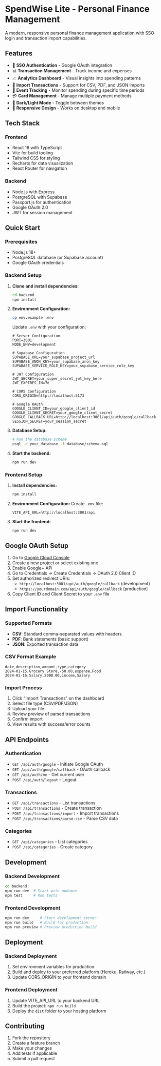 # SpendWise Lite - Personal Finance Management

A modern, responsive personal finance management application with SSO login and transaction import capabilities.

## Features

- 🔐 **SSO Authentication** - Google OAuth integration
- 📊 **Transaction Management** - Track income and expenses
- 📈 **Analytics Dashboard** - Visual insights into spending patterns
- 📁 **Import Transactions** - Support for CSV, PDF, and JSON imports
- 🎯 **Event Tracking** - Monitor spending during specific time periods
- 💳 **Card Management** - Manage multiple payment methods
- 🌙 **Dark/Light Mode** - Toggle between themes
- 📱 **Responsive Design** - Works on desktop and mobile

## Tech Stack

### Frontend
- React 18 with TypeScript
- Vite for build tooling
- Tailwind CSS for styling
- Recharts for data visualization
- React Router for navigation

### Backend
- Node.js with Express
- PostgreSQL with Supabase
- Passport.js for authentication
- Google OAuth 2.0
- JWT for session management

## Quick Start

### Prerequisites
- Node.js 18+ 
- PostgreSQL database (or Supabase account)
- Google OAuth credentials

### Backend Setup

1. **Clone and install dependencies:**
   ```bash
   cd backend
   npm install
   ```

2. **Environment Configuration:**
   ```bash
   cp env.example .env
   ```
   
   Update `.env` with your configuration:
   ```env
   # Server Configuration
   PORT=3001
   NODE_ENV=development
   
   # Supabase Configuration
   SUPABASE_URL=your_supabase_project_url
   SUPABASE_ANON_KEY=your_supabase_anon_key
   SUPABASE_SERVICE_ROLE_KEY=your_supabase_service_role_key
   
   # JWT Configuration
   JWT_SECRET=your_super_secret_jwt_key_here
   JWT_EXPIRES_IN=7d
   
   # CORS Configuration
   CORS_ORIGIN=http://localhost:5173
   
   # Google OAuth
   GOOGLE_CLIENT_ID=your_google_client_id
   GOOGLE_CLIENT_SECRET=your_google_client_secret
   GOOGLE_CALLBACK_URL=http://localhost:3001/api/auth/google/callback
   SESSION_SECRET=your_session_secret
   ```

3. **Database Setup:**
   ```bash
   # Run the database schema
   psql -d your_database -f database/schema.sql
   ```

4. **Start the backend:**
   ```bash
   npm run dev
   ```

### Frontend Setup

1. **Install dependencies:**
   ```bash
   npm install
   ```

2. **Environment Configuration:**
   Create `.env` file:
   ```env
   VITE_API_URL=http://localhost:3001/api
   ```

3. **Start the frontend:**
   ```bash
   npm run dev
   ```

## Google OAuth Setup

1. Go to [Google Cloud Console](https://console.cloud.google.com/)
2. Create a new project or select existing one
3. Enable Google+ API
4. Go to Credentials → Create Credentials → OAuth 2.0 Client ID
5. Set authorized redirect URIs:
   - `http://localhost:3001/api/auth/google/callback` (development)
   - `https://yourdomain.com/api/auth/google/callback` (production)
6. Copy Client ID and Client Secret to your `.env` file

## Import Functionality

### Supported Formats

- **CSV**: Standard comma-separated values with headers
- **PDF**: Bank statements (basic support)
- **JSON**: Exported transaction data

### CSV Format Example

```csv
date,description,amount,type,category
2024-01-15,Grocery Store,-50.00,expense,Food
2024-01-16,Salary,2000.00,income,Salary
```

### Import Process

1. Click "Import Transactions" on the dashboard
2. Select file type (CSV/PDF/JSON)
3. Upload your file
4. Review preview of parsed transactions
5. Confirm import
6. View results with success/error counts

## API Endpoints

### Authentication
- `GET /api/auth/google` - Initiate Google OAuth
- `GET /api/auth/google/callback` - OAuth callback
- `GET /api/auth/me` - Get current user
- `POST /api/auth/logout` - Logout

### Transactions
- `GET /api/transactions` - List transactions
- `POST /api/transactions` - Create transaction
- `POST /api/transactions/import` - Import transactions
- `POST /api/transactions/parse-csv` - Parse CSV data

### Categories
- `GET /api/categories` - List categories
- `POST /api/categories` - Create category

## Development

### Backend Development
```bash
cd backend
npm run dev  # Start with nodemon
npm test     # Run tests
```

### Frontend Development
```bash
npm run dev     # Start development server
npm run build   # Build for production
npm run preview # Preview production build
```

## Deployment

### Backend Deployment
1. Set environment variables for production
2. Build and deploy to your preferred platform (Heroku, Railway, etc.)
3. Update CORS_ORIGIN to your frontend domain

### Frontend Deployment
1. Update VITE_API_URL to your backend URL
2. Build the project: `npm run build`
3. Deploy the `dist` folder to your hosting platform

## Contributing

1. Fork the repository
2. Create a feature branch
3. Make your changes
4. Add tests if applicable
5. Submit a pull request
